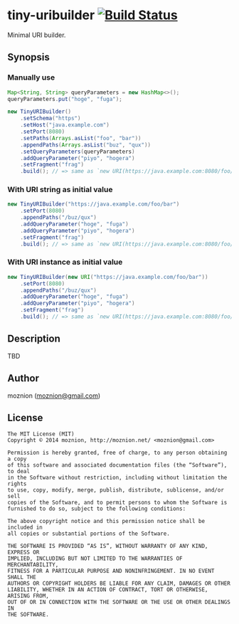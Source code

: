 tiny-uribuilder [![Build Status](https://travis-ci.org/moznion/tiny-uribuilder.svg)](https://travis-ci.org/moznion/tiny-uribuilder)
=============

Minimal URI builder.

Synopsis
---

### Manually use

```java
Map<String, String> queryParameters = new HashMap<>();
queryParameters.put("hoge", "fuga");

new TinyURIBuilder()
	.setSchema("https")
	.setHost("java.example.com")
	.setPort(8080)
	.setPaths(Arrays.asList("foo", "bar"))
	.appendPaths(Arrays.asList("buz", "qux"))
	.setQueryParameters(queryParameters)
	.addQueryParameter("piyo", "hogera")
	.setFragment("frag")
	.build(); // => same as `new URI(https://java.example.com:8080/foo/bar/buz/qux?hoge=fuga&piyo=hogera#frag)`
```

### With URI string as initial value

```java
new TinyURIBuilder("https://java.example.com/foo/bar")
	.setPort(8080)
	.appendPaths("/buz/qux")
	.addQueryParameter("hoge", "fuga")
	.addQueryParameter("piyo", "hogera")
	.setFragment("frag")
	.build(); // => same as `new URI(https://java.example.com:8080/foo/bar/buz/qux?hoge=fuga&piyo=hogera#frag)`
```

### With URI instance as initial value

```java
new TinyURIBuilder(new URI("https://java.example.com/foo/bar"))
	.setPort(8080)
	.appendPaths("/buz/qux")
	.addQueryParameter("hoge", "fuga")
	.addQueryParameter("piyo", "hogera")
	.setFragment("frag")
	.build(); // => same as `new URI(https://java.example.com:8080/foo/bar/buz/qux?hoge=fuga&piyo=hogera#frag)`
```

Description
--

TBD

Author
--

moznion (<moznion@gmail.com>)

License
--

```
The MIT License (MIT)
Copyright © 2014 moznion, http://moznion.net/ <moznion@gmail.com>

Permission is hereby granted, free of charge, to any person obtaining a copy
of this software and associated documentation files (the “Software”), to deal
in the Software without restriction, including without limitation the rights
to use, copy, modify, merge, publish, distribute, sublicense, and/or sell
copies of the Software, and to permit persons to whom the Software is
furnished to do so, subject to the following conditions:

The above copyright notice and this permission notice shall be included in
all copies or substantial portions of the Software.

THE SOFTWARE IS PROVIDED “AS IS”, WITHOUT WARRANTY OF ANY KIND, EXPRESS OR
IMPLIED, INCLUDING BUT NOT LIMITED TO THE WARRANTIES OF MERCHANTABILITY,
FITNESS FOR A PARTICULAR PURPOSE AND NONINFRINGEMENT. IN NO EVENT SHALL THE
AUTHORS OR COPYRIGHT HOLDERS BE LIABLE FOR ANY CLAIM, DAMAGES OR OTHER
LIABILITY, WHETHER IN AN ACTION OF CONTRACT, TORT OR OTHERWISE, ARISING FROM,
OUT OF OR IN CONNECTION WITH THE SOFTWARE OR THE USE OR OTHER DEALINGS IN
THE SOFTWARE.
```

